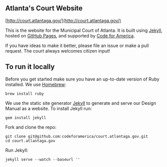 ## Atlanta's Court Website

[http://court.atlantaga.gov/](http://court.atlantaga.gov/)

This is the website for the Municipal Court of Atlanta. It is built using [Jekyll](http://jekyllrb.com/), hosted on [GitHub Pages](https://pages.github.com/), and supported by [Code for America](http://codeforamerica.org/).

If you have ideas to make it better, please file an issue or make a pull request. The court always welcomes citizen input!

## To run it locally

Before you get started make sure you have an up-to-date version of Ruby installed. We use [Homebrew](http://brew.sh/):

```
brew install ruby
```

We use the static site generator [Jekyll](http://jekyllrb.com/) to generate and serve our Design Manual as a website. To install Jekyll run:

```
gem install jekyll
```

Fork and clone the repo:

```
git clone git@github.com:codeforamerica/court.atlantaga.gov.git
cd court.atlantaga.gov
```

Run Jekyll:

```
jekyll serve --watch --baseurl ''
```
